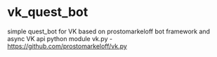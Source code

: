 # vk_quest_bot
simple quest_bot for VK
based on prostomarkeloff bot framework and async VK api python module vk.py - https://github.com/prostomarkeloff/vk.py
